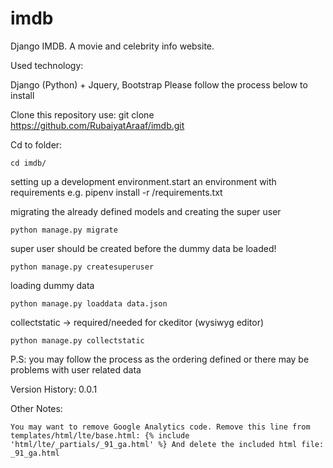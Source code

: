 # imdb
Django IMDB.
A movie and celebrity info website.

Used technology:

Django (Python) + Jquery, Bootstrap
Please follow the process below to install

Clone this repository use: 
     git clone https://github.com/RubaiyatAraaf/imdb.git
 
Cd to folder:
    
    cd imdb/

setting up a development environment.start an environment with requirements e.g. 
    pipenv install -r /requirements.txt

migrating the already defined models and creating the super user

    python manage.py migrate

super user should be created before the dummy data be loaded!

    python manage.py createsuperuser

loading dummy data

    python manage.py loaddata data.json

collectstatic -> required/needed for ckeditor (wysiwyg editor)

    python manage.py collectstatic

P.S: you may follow the process as the ordering defined or there may be problems with user related data

Version History:
0.0.1

Other Notes:

    You may want to remove Google Analytics code. Remove this line from templates/html/lte/base.html: {% include 'html/lte/_partials/_91_ga.html' %} And delete the included html file: _91_ga.html


